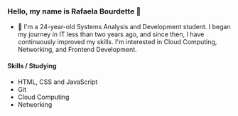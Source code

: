 ### Hello, my name is Rafaela Bourdette 👋
- 👣 I'm a 24-year-old Systems Analysis and Development student. I began my journey in IT less than two years ago, and since then, I have continuously improved my skills. I'm interested in Cloud Computing, Networking, and Frontend Development.

#### Skills / Studying
-   HTML, CSS and JavaScript
-   Git
-   Cloud Computing
-   Networking
